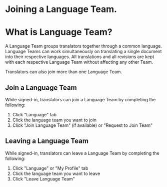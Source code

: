 # Joining a Language Team.

# What is Language Team?

A Language Team groups translators together through a common language. Language Teams can work simultaneously on translating a single document into their respective languages. All translations and all revisions are kept with each respective Language Team without affecting any other Team.

Translators can also join more than one Language Team.

## Join a Language Team

While signed-in, translators can join a Language Team by completing the following:

1. Click "Language" tab
1. Click the language team you want to join
1. Click "Join Language Team" (if available) or "Request to Join Team"


## Leaving a Language Team

While signed-in, translators can leave a Language Team by completing the following:

1. Click "Language" or "My Profile" tab
1. Click the language team you want to leave
1. Click "Leave Language Team"